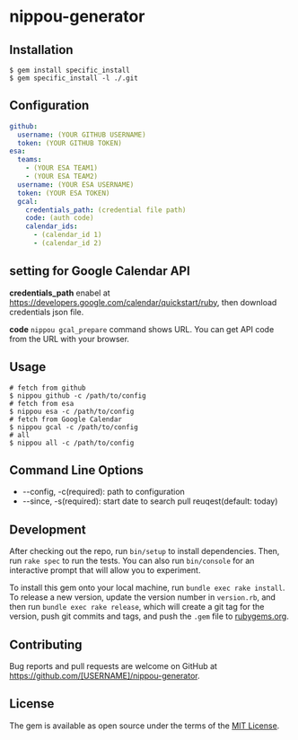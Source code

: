 # nippou-generator

## Installation

```
$ gem install specific_install
$ gem specific_install -l ./.git
```

## Configuration

```yaml
github:
  username: (YOUR GITHUB USERNAME)
  token: (YOUR GITHUB TOKEN)
esa:
  teams:
    - (YOUR ESA TEAM1)
    - (YOUR ESA TEAM2)
  username: (YOUR ESA USERNAME)
  token: (YOUR ESA TOKEN)
  gcal:
    credentials_path: (credential file path)
    code: (auth code)
    calendar_ids:
      - (calendar_id 1)
      - (calendar_id 2)
```

## setting for Google Calendar API

**credentials_path**
enabel at https://developers.google.com/calendar/quickstart/ruby,
then download credentials json file.

**code**
`nippou gcal_prepare` command shows URL.
You can get API code from the URL with your browser.

## Usage

```
# fetch from github
$ nippou github -c /path/to/config
# fetch from esa
$ nippou esa -c /path/to/config
# fetch from Google Calendar
$ nippou gcal -c /path/to/config
# all
$ nippou all -c /path/to/config
```

## Command Line Options

* --config, -c(required): path to configuration
* --since, -s(required): start date to search pull reuqest(default: today)

## Development

After checking out the repo, run `bin/setup` to install dependencies. Then, run `rake spec` to run the tests. You can also run `bin/console` for an interactive prompt that will allow you to experiment.

To install this gem onto your local machine, run `bundle exec rake install`. To release a new version, update the version number in `version.rb`, and then run `bundle exec rake release`, which will create a git tag for the version, push git commits and tags, and push the `.gem` file to [rubygems.org](https://rubygems.org).

## Contributing

Bug reports and pull requests are welcome on GitHub at https://github.com/[USERNAME]/nippou-generator.

## License

The gem is available as open source under the terms of the [MIT License](https://opensource.org/licenses/MIT).
